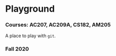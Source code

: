 # Playground

### Courses: AC207, AC209A, CS182, AM205

A place to play with `git`.

### Fall 2020

